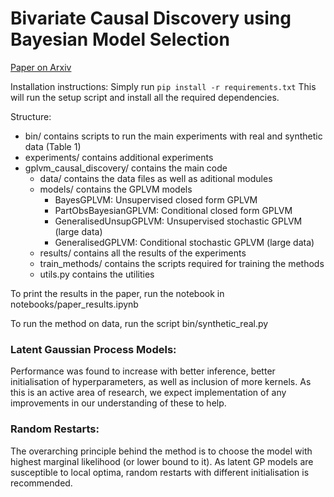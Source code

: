 # Bivariate Causal Discovery using Bayesian Model Selection

[Paper on Arxiv](https://arxiv.org/abs/2306.02931)

Installation instructions:
Simply run `pip install -r requirements.txt`
This will run the setup script and install all the required dependencies.

Structure:
- bin/ contains scripts to run the main experiments with real and synthetic data (Table 1)
- experiments/ contains additional experiments
- gplvm_causal_discovery/ contains the main code
    - data/ contains the data files as well as aditional modules
    - models/ contains the GPLVM models
        - BayesGPLVM: Unsupervised closed form GPLVM
        - PartObsBayesianGPLVM: Conditional closed form GPLVM
        - GeneralisedUnsupGPLVM: Unsupervised stochastic GPLVM (large data)
        - GeneralisedGPLVM: Conditional stochastic GPLVM (large data)
    - results/ contains all the results of the experiments
    - train_methods/ contains the scripts required for training the methods
    - utils.py contains the utilities

To print the results in the paper, run the notebook in notebooks/paper_results.ipynb

To run the method on data, run the script bin/synthetic_real.py

### Latent Gaussian Process Models:
Performance was found to increase with better inference, better initialisation of hyperparameters, as well as inclusion of more kernels. As this is an active area of research, we expect implementation of any improvements in our understanding of these to help.

### Random Restarts:
The overarching principle behind the method is to choose the model with highest marginal likelihood (or lower bound to it). As latent GP models are susceptible to local optima, random restarts with different initialisation is recommended.

